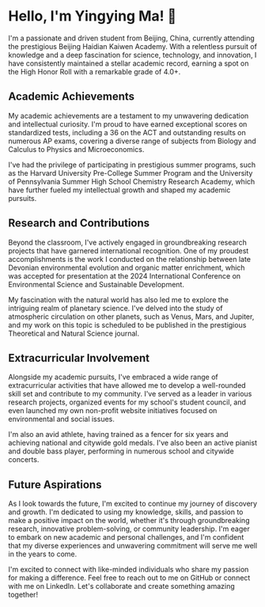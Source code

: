 <!-- Write your biography here. Tell the world about yourself. Link to your favorite [subreddit](http://reddit.com). You can put a picture in, too. The code is already in, just name your picture `prof_pic.jpg` and put it in the `img/` folder.

Put your address / P.O. box / other info right below your picture. You can also disable any these elements by editing `profile` property of the YAML header of your `_pages/about.md`. Edit `_bibliography/papers.bib` and Jekyll will render your [publications page](/al-folio/publications/) automatically.

Link to your social media connections, too. This theme is set up to use [Font Awesome icons](https://fontawesome.com/) and [Academicons](https://jpswalsh.github.io/academicons/), like the ones below. Add your Facebook, Twitter, LinkedIn, Google Scholar, or just disable all of them. -->


# Hello, I'm Yingying Ma! 👋

I'm a passionate and driven student from Beijing, China, currently attending the prestigious Beijing Haidian Kaiwen Academy. With a relentless pursuit of knowledge and a deep fascination for science, technology, and innovation, I have consistently maintained a stellar academic record, earning a spot on the High Honor Roll with a remarkable grade of 4.0+.

## Academic Achievements

My academic achievements are a testament to my unwavering dedication and intellectual curiosity. I'm proud to have earned exceptional scores on standardized tests, including a 36 on the ACT and outstanding results on numerous AP exams, covering a diverse range of subjects from Biology and Calculus to Physics and Microeconomics.

I've had the privilege of participating in prestigious summer programs, such as the Harvard University Pre-College Summer Program and the University of Pennsylvania Summer High School Chemistry Research Academy, which have further fueled my intellectual growth and shaped my academic pursuits.

## Research and Contributions

Beyond the classroom, I've actively engaged in groundbreaking research projects that have garnered international recognition. One of my proudest accomplishments is the work I conducted on the relationship between late Devonian environmental evolution and organic matter enrichment, which was accepted for presentation at the 2024 International Conference on Environmental Science and Sustainable Development.

My fascination with the natural world has also led me to explore the intriguing realm of planetary science. I've delved into the study of atmospheric circulation on other planets, such as Venus, Mars, and Jupiter, and my work on this topic is scheduled to be published in the prestigious Theoretical and Natural Science journal.

## Extracurricular Involvement

Alongside my academic pursuits, I've embraced a wide range of extracurricular activities that have allowed me to develop a well-rounded skill set and contribute to my community. I've served as a leader in various research projects, organized events for my school's student council, and even launched my own non-profit website initiatives focused on environmental and social issues.

I'm also an avid athlete, having trained as a fencer for six years and achieving national and citywide gold medals. I've also been an active pianist and double bass player, performing in numerous school and citywide concerts.

## Future Aspirations

As I look towards the future, I'm excited to continue my journey of discovery and growth. I'm dedicated to using my knowledge, skills, and passion to make a positive impact on the world, whether it's through groundbreaking research, innovative problem-solving, or community leadership. I'm eager to embark on new academic and personal challenges, and I'm confident that my diverse experiences and unwavering commitment will serve me well in the years to come.

I'm excited to connect with like-minded individuals who share my passion for making a difference. Feel free to reach out to me on GitHub or connect with me on LinkedIn. Let's collaborate and create something amazing together!​​​​​​​​​​​​​​​​

